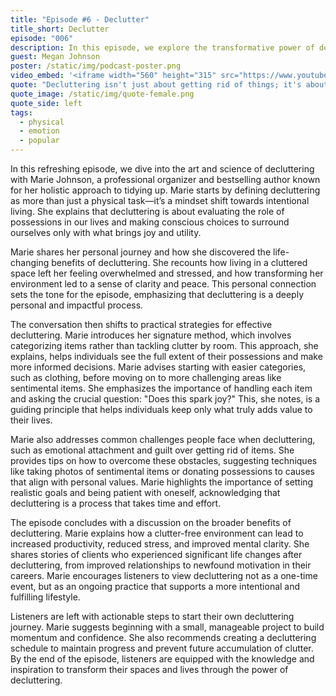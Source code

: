 ```yaml
---
title: "Episode #6 - Declutter"
title_short: Declutter
episode: "006"
description: In this episode, we explore the transformative power of decluttering and how it can lead to a more organized and fulfilling life, featuring insights from professional organizer and author Marie Johnson.
guest: Megan Johnson
poster: /static/img/podcast-poster.png
video_embed: '<iframe width="560" height="315" src="https://www.youtube.com/embed/TiXOQn7z9Hg?si=KFApWPZ3uumYWJY2" title="YouTube video player" frameborder="0" allow="accelerometer; autoplay; clipboard-write; encrypted-media; gyroscope; picture-in-picture; web-share" referrerpolicy="strict-origin-when-cross-origin" allowfullscreen></iframe>'
quote: "Decluttering isn't just about getting rid of things; it's about making space for what truly matters and creating an environment that supports your well-being."
quote_image: /static/img/quote-female.png
quote_side: left
tags:
  - physical
  - emotion
  - popular
---
```


In this refreshing episode, we dive into the art and science of decluttering with Marie Johnson, a professional organizer and bestselling author known for her holistic approach to tidying up. Marie starts by defining decluttering as more than just a physical task—it’s a mindset shift towards intentional living. She explains that decluttering is about evaluating the role of possessions in our lives and making conscious choices to surround ourselves only with what brings joy and utility.

Marie shares her personal journey and how she discovered the life-changing benefits of decluttering. She recounts how living in a cluttered space left her feeling overwhelmed and stressed, and how transforming her environment led to a sense of clarity and peace. This personal connection sets the tone for the episode, emphasizing that decluttering is a deeply personal and impactful process.

The conversation then shifts to practical strategies for effective decluttering. Marie introduces her signature method, which involves categorizing items rather than tackling clutter by room. This approach, she explains, helps individuals see the full extent of their possessions and make more informed decisions. Marie advises starting with easier categories, such as clothing, before moving on to more challenging areas like sentimental items. She emphasizes the importance of handling each item and asking the crucial question: "Does this spark joy?" This, she notes, is a guiding principle that helps individuals keep only what truly adds value to their lives.

Marie also addresses common challenges people face when decluttering, such as emotional attachment and guilt over getting rid of items. She provides tips on how to overcome these obstacles, suggesting techniques like taking photos of sentimental items or donating possessions to causes that align with personal values. Marie highlights the importance of setting realistic goals and being patient with oneself, acknowledging that decluttering is a process that takes time and effort.

The episode concludes with a discussion on the broader benefits of decluttering. Marie explains how a clutter-free environment can lead to increased productivity, reduced stress, and improved mental clarity. She shares stories of clients who experienced significant life changes after decluttering, from improved relationships to newfound motivation in their careers. Marie encourages listeners to view decluttering not as a one-time event, but as an ongoing practice that supports a more intentional and fulfilling lifestyle.

Listeners are left with actionable steps to start their own decluttering journey. Marie suggests beginning with a small, manageable project to build momentum and confidence. She also recommends creating a decluttering schedule to maintain progress and prevent future accumulation of clutter. By the end of the episode, listeners are equipped with the knowledge and inspiration to transform their spaces and lives through the power of decluttering.
